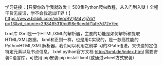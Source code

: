 学习链接：【只要你敢学我就敢发！ 500集Python爬虫教程，从入门到入狱！全程干货无废话，学不会我退出IT界！】https://www.bilibili.com/video/BV1jM4y1j7rb?p=13&vd_source=298465310cd98e6ceddf1afe7d72e7ec

Ixml库
IXmI是一个HTML/XML的解析器，主要的功能是如何解析和提取HTML/XML数据。
IxmI和正则一样，也是用C实现的，是一款高性能的PythonHTML/XML解析器，我们可以利用之前学
习的XPath语法，来快速的定位特定元素以及书点信息。
Ixml python官方文档:http://lxml.de/index.html
需要安装C语言库，可使用 pip安装:pip install lxml
(或通过wheel方式安装）